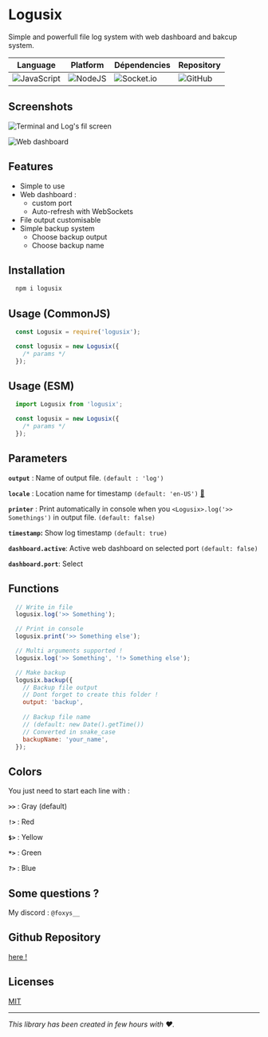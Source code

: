 
# Logusix  
Simple and powerfull file log system with web dashboard and bakcup system.

| Language | Platform | Dépendencies | Repository |
|----------|----------|--------------|------------|
![JavaScript](https://img.shields.io/badge/javascript-%23323330.svg?style=for-the-badge&logo=javascript&logoColor=%23F7DF1E) | ![NodeJS](https://img.shields.io/badge/node.js-6DA55F?style=for-the-badge&logo=node.js&logoColor=white) | ![Socket.io](https://img.shields.io/badge/Socket.io-black?style=for-the-badge&logo=socket.io&badgeColor=010101) | ![GitHub](https://img.shields.io/badge/github-%23121011.svg?style=for-the-badge&logo=github&logoColor=white)

## Screenshots  

![Terminal and Log's fil screen](https://cdn.discordapp.com/attachments/1023228430671683654/1167217936226857001/Logusix.png?ex=654d5369&is=653ade69&hm=27d001c77eb88ddb57383518067bb4f78376a54a9c76ab7b024c69960a220872&)

![Web dashboard](https://cdn.discordapp.com/attachments/1023228430671683654/1167217936499494954/LogusixWeb.png?ex=654d5369&is=653ade69&hm=d82c401942c7195f37c7311c060d35631336d0862bab9b269d83b8fc69291e1f&)

## Features  

- Simple to use
- Web dashboard :
  - custom port
  - Auto-refresh with WebSockets
- File output customisable
- Simple backup system
  - Choose backup output
  - Choose backup name

## Installation
```bash
  npm i logusix
```

## Usage (CommonJS)
```javascript
  const Logusix = require('logusix');

  const logusix = new Logusix({
    /* params */
  });
```

## Usage (ESM)
```javascript
  import Logusix from 'logusix';

  const logusix = new Logusix({
    /* params */
  });
```

## Parameters 
**`output`** : Name of output file. `(default : 'log')`

**`locale`** : Location name for timestamp `(default: 'en-US')` [🔗](https://www.techonthenet.com/js/language_tags.php)

**`printer`** : Print automatically in console when you `<Logusix>.log('>> Somethings')` in output file. `(default: false)`

**`timestamp`:** Show log timestamp `(default: true)`

**`dashboard.active`**: Active web dashboard on selected port `(default: false)`

**`dashboard.port`**: Select 


## Functions
```javascript
  // Write in file
  logusix.log('>> Something');

  // Print in console
  logusix.print('>> Something else');
```

```javascript
  // Multi arguments supported !
  logusix.log('>> Something', '!> Something else'); 
```

```javascript
  // Make backup
  logusix.backup({
    // Backup file output 
    // Dont forget to create this folder !
    output: 'backup', 
    
    // Backup file name 
    // (default: new Date().getTime()) 
    // Converted in snake_case
    backupName: 'your_name', 
  });
```

## Colors 
You just need to start each line with :

**`>>`** : Gray (default)

**`!>`** : Red

**`$>`** : Yellow

**`*>`** : Green

**`?>`** : Blue

## Some questions ?

My discord : `@foxys__`

## Github Repository 
[here !](https://github.com/ImFoxys/logusix)

## Licenses

[MIT](https://choosealicense.com/licenses/mit/)

---

*This library has been created in few hours with ❤.* 